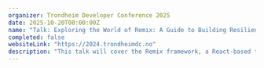 ```yaml
---
organizer: Trondheim Developer Conference 2025
date: 2025-10-20T08:00:00Z
name: "Talk: Exploring the World of Remix: A Guide to Building Resilient and Performant Web Apps"
completed: false
websiteLink: "https://2024.trondheimdc.no"
description: "This talk will cover the Remix framework, a React-based tool for building durable web applications. It will discuss its architecture, features, and advantages over traditional frameworks, along with the build process using Vite, deployment flexibility, and how Remix Route Modules simplify development by integrating data, UI, and interactivity."
---
```


